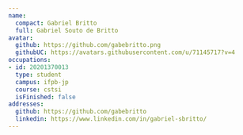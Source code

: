 ```yaml
---
name:
  compact: Gabriel Britto
  full: Gabriel Souto de Britto
avatar:
  github: https://github.com/gabebritto.png
  githubUC: https://avatars.githubusercontent.com/u/71145717?v=4
occupations:
- id: 20201370013
  type: student
  campus: ifpb-jp
  course: cstsi
  isFinished: false
addresses:
  github: https://github.com/gabebritto
  linkedin: https://www.linkedin.com/in/gabriel-sbritto/
---
```

